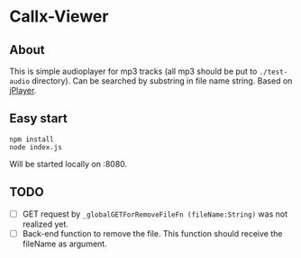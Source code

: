 # Callx-Viewer

## About

This is simple audioplayer for mp3 tracks (all mp3 should be put to `./test-audio` directory).
Can be searched by substring in file name string.
Based on [jPlayer](http://jplayer.org/latest/demo-02-jPlayerPlaylist/?theme=0).

## Easy start

```
npm install
node index.js
```

Will be started locally on :8080.

## TODO

- [ ] GET request by `_globalGETForRemoveFileFn (fileName:String)` was not realized yet.
- [ ] Back-end function to remove the file. This function should receive the fileName as argument.
